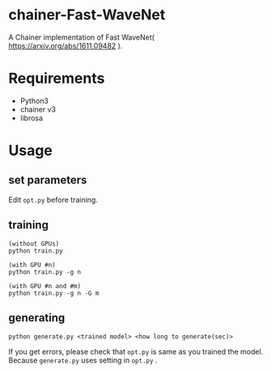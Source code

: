 # chainer-Fast-WaveNet
A Chainer implementation of Fast WaveNet( https://arxiv.org/abs/1611.09482 ).

# Requirements
- Python3
- chainer v3
- librosa

# Usage
## set parameters
Edit `opt.py` before training.

## training

```
(without GPUs)
python train.py

(with GPU #n)
python train.py -g n

(with GPU #n and #m)
python train.py -g n -G m
```

## generating
```
python generate.py <trained model> <how long to generate(sec)>
```

If you get errors, please check that `opt.py` is same as you trained the model. Because `generate.py` uses setting in `opt.py` .

